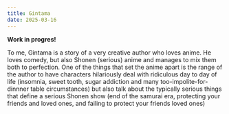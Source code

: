 ```yaml
---
title: Gintama
date: 2025-03-16
---
```

**Work in progres!**

To me, Gintama is a story of a very creative author who loves anime. He loves comedy, but also Shonen (serious) anime and manages to mix them both to perfection. One of the things that set the anime apart is the range of the author to have characters hilariously deal with ridiculous day to day of life (insomnia, sweet tooth, sugar addiction and many too-impolite-for-dinnner table circumstances) but also talk about the typically serious things that define a serious Shonen show (end of the samurai era, protecting your friends and loved ones, and failing to protect your friends loved ones)
